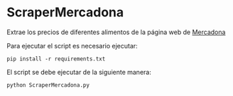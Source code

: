 # ScraperMercadona


Extrae los precios de diferentes alimentos de la página web de [Mercadona](https://tienda.mercadona.es/categories) 

Para ejecutar el script es necesario ejecutar:
```
pip install -r requirements.txt
```

El script se debe ejecutar de la siguiente manera:
```
python ScraperMercadona.py
```




